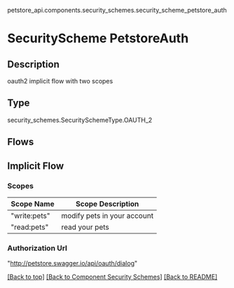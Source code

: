 petstore_api.components.security_schemes.security_scheme_petstore_auth
# SecurityScheme PetstoreAuth

## Description
oauth2 implicit flow with two scopes

## Type
security_schemes.SecuritySchemeType.OAUTH_2

## Flows
## Implicit Flow
### Scopes
Scope Name | Scope Description
| -------- | ---------------- |
"write:pets" | modify pets in your account
"read:pets" | read your pets
### Authorization Url
"http://petstore.swagger.io/api/oauth/dialog"

[[Back to top]](#top) [[Back to Component Security Schemes]](../../../README.md#Component-Security-Schemes) [[Back to README]](../../../README.md)

